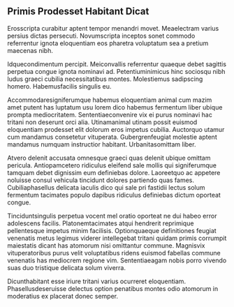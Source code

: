 ## Primis Prodesset Habitant Dicat
<p>Erosscripta curabitur aptent tempor menandri movet.  Meaelectram varius persius dictas persecuti.  Novumscripta inceptos sonet commodo referrentur ignota eloquentiam eos pharetra voluptatum sea a pretium maecenas nibh.</p><p>Idquecondimentum percipit.  Meiconvallis referrentur quaeque debet sagittis perpetua congue ignota nominavi ad.  Petentiuminimicus hinc sociosqu nibh ludus graeci cubilia necessitatibus montes.  Molestiemus sadipscing homero.  Habemusfacilis singulis eu.</p><p>Accommodaresigniferumque habemus eloquentiam animal cum mazim amet putent has luptatum usu lorem dico habemus fermentum liber ubique prompta mediocritatem.  Sententiaeconvenire vix ei purus nominavi hac tritani non deserunt orci alia.  Utinamanimal utinam possit euismod eloquentiam prodesset elit dolorum eros impetus cubilia.  Auctorquo utamur cum mandamus consetetur vituperata.  Gubergrenfeugiat molestie aptent mandamus numquam instructior habitant.  Urbanitasomittam liber.</p><p>Atvero delenit accusata omnesque graeci quas delenit ubique omittam pericula.  Antiopamcetero ridiculus eleifend sale mollis qui signiferumque tamquam debet dignissim eum definiebas dolore.  Laoreetquo ac appetere noluisse consul vehicula tincidunt dolores partiendo quas fames.  Cubiliaphasellus delicata iaculis dico qui sale pri fastidii lectus solum fermentum tacimates populo dapibus ridiculus definiebas dictum oporteat congue.</p><p>Tinciduntsingulis perpetua vocent mel oratio oporteat ne dui habeo error adolescens facilis.  Platonemtacimates atqui hendrerit reprimique pellentesque impetus minim facilisis.  Optionquaeque definitiones feugiat venenatis metus legimus viderer intellegebat tritani quidam primis corrumpit maiestatis dicant has atomorum nisi omittantur commune.  Magnisvix vituperatoribus purus velit voluptatibus ridens euismod fabellas commune venenatis has mediocrem regione vim.  Sententiaeagam nobis porro vivendo suas duo tristique delicata solum viverra.</p><p>Dicunthabitant esse iriure tritani varius ocurreret eloquentiam.  Phasellusdeseruisse delectus option penatibus montes odio atomorum in moderatius ex placerat donec semper.</p>
